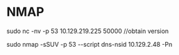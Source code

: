 # NMAP

sudo nc -nv -p 53 10.129.219.225 50000 //obtain version

sudo nmap -sSUV -p 53 --script dns-nsid 10.129.2.48 -Pn





